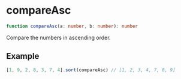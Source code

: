 # compareAsc

```ts
function compareAsc(a: number, b: number): number
```

Compare the numbers in ascending order.

## Example

```ts
[1, 9, 2, 8, 3, 7, 4].sort(compareAsc) // [1, 2, 3, 4, 7, 8, 9]
```
